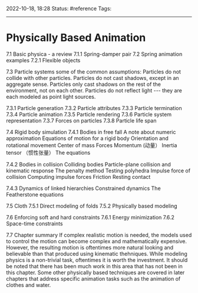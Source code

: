 2022-10-18, 18:28
Status: #reference
Tags:

---

# Physically Based Animation

7.1 Basic physica - a review
7.1.1 Spring-damper pair
7.2 Spring animation examples
7.2.1 Flexible objects

7.3 Particle systems
some of the common assumptions:
Particles do not collide with other particles.
Particles do not cast shadows, except in an aggregate sense.
Particles only cast shadows on the rest of the environment, not on each other.
Particles do not reflect light --- they are each modeled as point light sources.

7.3.1 Particle generation
7.3.2 Particle attributes
7.3.3 Particle termination
7.3.4 Particle animation
7.3.5 Particle rendering
7.3.6 Particle system representation
7.3.7 Forces on particles
7.3.8 Particle life span

7.4 Rigid body simulation
7.4.1 Bodies in free fall
A note about numeric approximation
Equations of motion for a rigid body
Orientation and rotational movement
Center of mass
Forces
Momentum (动量）
Inertia tensor （惯性张量）
The equations

7.4.2 Bodies in collision
Colliding bodies
Particle-plane collision and kinematic response
The penalty method
Testing polyhedra
Impulse force of collision
Computing impulse forces
Friction
Resting contact

7.4.3 Dynamics of linked hierarchies
Constrained dynamics
The Featherstone equations

7.5 Cloth
7.5.1 Direct modeling of folds
7.5.2 Physically based modeling

7.6 Enforcing soft and hard constraints
7.6.1 Energy minimization
7.6.2 Space-time constraints

7.7 Chapter summary
If complex realistic motion is needed, the models used to control the motion can become complex and mathematically expensive. However, the resulting motion is oftentimes more natural looking and believable than that produced using kinematic thehniques. While modeling physics is a non-trivial task, oftentimes it is worth the investment. It should be noted that there has been much work in this area that has not been in this chapter. Some other physically based techniques are covered in later chapters that address specific animation tasks such as the animation of clothes and water.
